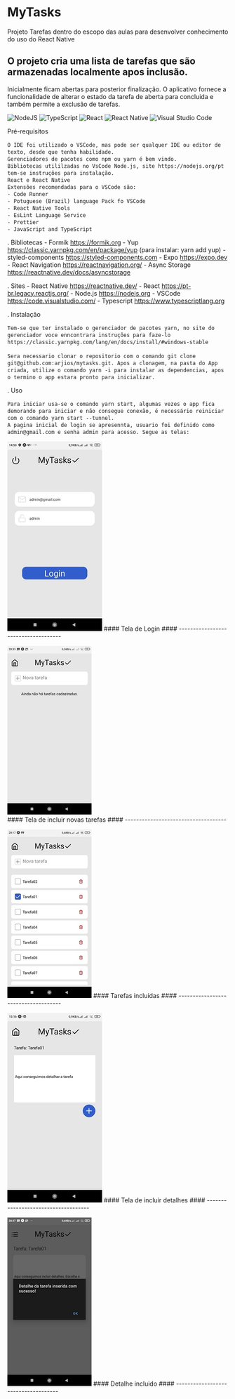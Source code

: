 # MyTasks
Projeto Tarefas dentro do escopo das aulas para desenvolver conhecimento do uso do React Native

## O projeto cria uma lista de tarefas que são armazenadas localmente apos inclusão. 
Inicialmente ficam abertas para posterior finalização. 
O aplicativo fornece a funcionalidade de alterar o estado da tarefa de aberta para concluida e também permite a exclusão de tarefas.

![NodeJS](https://img.shields.io/badge/node.js-6DA55F?style=for-the-badge&logo=node.js&logoColor=white)
![TypeScript](https://img.shields.io/badge/typescript-%23007ACC.svg?style=for-the-badge&logo=typescript&logoColor=white)
![React](https://img.shields.io/badge/react-%2320232a.svg?style=for-the-badge&logo=react&logoColor=%2361DAFB)
![React Native](https://img.shields.io/badge/react_native-%2320232a.svg?style=for-the-badge&logo=react&logoColor=%2361DAFB)
![Visual Studio Code](https://img.shields.io/badge/Visual%20Studio%20Code-0078d7.svg?style=for-the-badge&logo=visual-studio-code&logoColor=white)


Pré-requisitos

    O IDE foi utilizado o VSCode, mas pode ser qualquer IDE ou editor de texto, desde que tenha habilidade.
    Gerenciadores de pacotes como npm ou yarn é bem vindo.
    Bibliotecas utililzadas no VsCode Node.js, site https://nodejs.org/pt tem-se instruções para instalação.
    React e React Native
    Extensões recomendadas para o VSCode são:
    - Code Runner
    - Potuguese (Brazil) language Pack fo VSCode
    - React Native Tools
    - EsLint Language Service
    - Prettier
    - JavaScript and TypeScript

. Bibliotecas
    - Formik  https://formik.org
    - Yup  https://classic.yarnpkg.com/en/package/yup  (para instalar: yarn add yup)
    - styled-components  https://styled-components.com
    - Expo https://expo.dev
    - React Navigation  https://reactnavigation.org/
    - Async Storage https://reactnative.dev/docs/asyncstorage

. Sites
    - React Native  https://reactnative.dev/
    - React https://pt-br.legacy.reactjs.org/
    - Node.js https://nodejs.org
    - VSCode https://code.visualstudio.com/
    - Typescript https://www.typescriptlang.org



. Instalação

    Tem-se que ter instalado o gerenciador de pacotes yarn, no site do gerenciador voce enncontrara instruções para faze-lo https://classic.yarnpkg.com/lang/en/docs/install/#windows-stable   

    Sera necessario clonar o repositorio com o comando git clone git@github.com:arjios/mytasks.git. Apos a clonagem, na pasta do App criada, utilize o comando yarn -i para instalar as dependencias, apos o termino o app estara pronto para inicializar.

. Uso

    Para iniciar usa-se o comando yarn start, algumas vezes o app fica demorando para iniciar e não consegue conexão, é necessário reiniciar com o comando yarn start --tunnel.
    A pagina inicial de login se apresennta, usuario foi definido como admin@gmail.com e senha admin para acesso. Segue as telas:



![Login](assets/ScreenShots/Login.jpg)
    ####         Tela de Login
    ####  ------------------------------------

![IncluirTarefa](assets/ScreenShots/Tarefa.jpg)        
    ####    Tela de incluir novas tarefas
    ####  ------------------------------------



![Tarefas](assets/ScreenShots/Tarefas.jpg)
    ####           Tarefas incluidas
    ####  ------------------------------------  




![Detalhes](assets/ScreenShots/Detalhes.jpg)
    ####        Tela de incluir detalhes
    ####  ------------------------------------ 



![DetalheIncluido](assets/ScreenShots/DetalheIncluido.jpg)
    ####           Detalhe incluido
    ####  ------------------------------------
   
